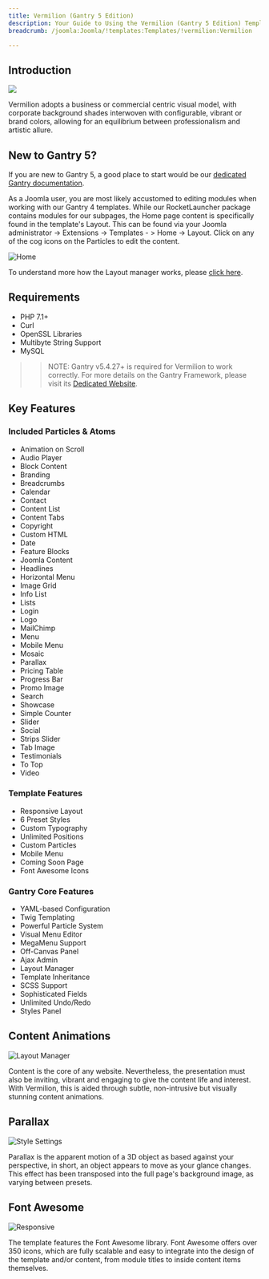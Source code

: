 ```yaml
---
title: Vermilion (Gantry 5 Edition)
description: Your Guide to Using the Vermilion (Gantry 5 Edition) Template for Joomla
breadcrumb: /joomla:Joomla/!templates:Templates/!vermilion:Vermilion

---
```


Introduction
-----

![](assets/vermilion.png)

Vermilion adopts a business or commercial centric visual model, with corporate background shades interwoven with configurable, vibrant or brand colors, allowing for an equilibrium between professionalism and artistic allure.

New to Gantry 5?
-----
If you are new to Gantry 5, a good place to start would be our [dedicated Gantry documentation](http://docs.gantry.org).

As a Joomla user, you are most likely accustomed to editing modules when working with our Gantry 4 templates. While our RocketLauncher package contains modules for our subpages, the Home page content is specifically found in the template's Layout. This can be found via your Joomla administrator -> Extensions -> Templates - > Home -> Layout. Click on any of the cog icons on the Particles to edit the content.

![Home](home.jpg)

To understand more how the Layout manager works, please [click here](http://docs.gantry.org/gantry5/configure/layout-manager). 

Requirements
-----

* PHP 7.1+
* Curl
* OpenSSL Libraries
* Multibyte String Support
* MySQL

>> NOTE: Gantry v5.4.27+ is required for Vermilion to work correctly. For more details on the Gantry Framework, please visit its [Dedicated Website](http://gantry.org).

Key Features
-----


### Included Particles & Atoms

* Animation on Scroll
* Audio Player
* Block Content
* Branding
* Breadcrumbs
* Calendar
* Contact
* Content List
* Content Tabs
* Copyright
* Custom HTML
* Date
* Feature Blocks
* Joomla Content
* Headlines
* Horizontal Menu
* Image Grid
* Info List
* Lists
* Login
* Logo
* MailChimp
* Menu
* Mobile Menu
* Mosaic
* Parallax
* Pricing Table
* Progress Bar
* Promo Image
* Search
* Showcase
* Simple Counter
* Slider
* Social
* Strips Slider
* Tab Image
* Testimonials
* To Top
* Video 

### Template Features

* Responsive Layout
* 6 Preset Styles
* Custom Typography
* Unlimited Positions
* Custom Particles
* Mobile Menu
* Coming Soon Page
* Font Awesome Icons 

### Gantry Core Features

* YAML-based Configuration
* Twig Templating
* Powerful Particle System
* Visual Menu Editor
* MegaMenu Support
* Off-Canvas Panel
* Ajax Admin
* Layout Manager
* Template Inheritance
* SCSS Support
* Sophisticated Fields
* Unlimited Undo/Redo
* Styles Panel

## Content Animations

![Layout Manager](ft-2.jpg)

Content is the core of any website. Nevertheless, the presentation must also be inviting, vibrant and engaging to give the content life and interest. With Vermilion, this is aided through subtle, non-intrusive but visually stunning content animations.

## Parallax

![Style Settings](ft-3.jpg)

Parallax is the apparent motion of a 3D object as based against your perspective, in short, an object appears to move as your glance changes. This effect has been transposed into the full page's background image, as varying between presets.

## Font Awesome

![Responsive](ft-4.jpg)

The template features the Font Awesome library. Font Awesome offers over 350 icons, which are fully scalable and easy to integrate into the design of the template and/or content, from module titles to inside content items themselves.
